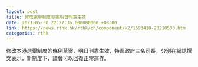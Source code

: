 ```yaml
---
layout: post
title: 修改選舉制度草案明日刊憲生效
date: 2021-05-30 22:27:36.000000000 +08:00
link: https://news.rthk.hk/rthk/ch/component/k2/1593410-20210530.htm
categories: rthk
---
```


修改本港選舉制度的條例草案，明日刊憲生效，特區政府三名司長，分別在網誌撰文表示，新制度下，議會可以回復正常運作。
